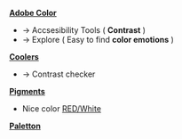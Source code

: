 [**Adobe Color**](https://color.adobe.com/create/color-wheel) 
- -> Accsesibility Tools ( **Contrast** )
- -> Explore ( Easy to find **color emotions** )

[**Coolers**](https://coolors.co/)
- -> Contrast checker

[**Pigments**](https://pigment.shapefactory.co/)
- Nice color  [RED/White](https://pigment.shapefactory.co/?a=F31523&b=FDFEEF)

[**Paletton**](https://paletton.com/#uid=1000u0kllllaFw0g0qFqFg0w0aF) 
